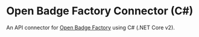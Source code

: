 # Open Badge Factory Connector (C#)
An API connector for [Open Badge Factory](https://openbadgefactory.com) using C# (.NET Core v2).


